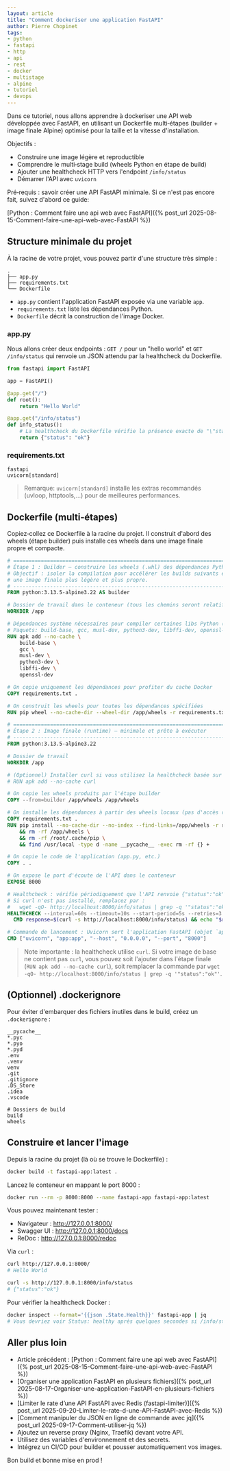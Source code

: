 ```yaml
---
layout: article
title: "Comment dockeriser une application FastAPI"
author: Pierre Chopinet
tags:
- python
- fastapi
- http
- api
- rest
- docker
- multistage
- alpine
- tutoriel
- devops
---
```


Dans ce tutoriel, nous allons apprendre à dockeriser une API web développée avec FastAPI, en utilisant un Dockerfile multi‑étapes (builder + image finale Alpine) optimisé pour la taille et la vitesse d'installation.

<!--more-->

Objectifs :

- Construire une image légère et reproductible
- Comprendre le multi‑stage build (wheels Python en étape de build)
- Ajouter une healthcheck HTTP vers l'endpoint `/info/status`
- Démarrer l'API avec `uvicorn`

Pré‑requis : savoir créer une API FastAPI minimale. Si ce n'est pas encore fait, suivez d'abord ce guide:

[Python : Comment faire une api web avec FastAPI]({% post_url 2025-08-15-Comment-faire-une-api-web-avec-FastAPI %})

## Structure minimale du projet

À la racine de votre projet, vous pouvez partir d'une structure très simple :

```
.
├── app.py
├── requirements.txt
└── Dockerfile
```

- `app.py` contient l'application FastAPI exposée via une variable `app`.
- `requirements.txt` liste les dépendances Python.
- `Dockerfile` décrit la construction de l'image Docker.

### app.py

Nous allons créer deux endpoints : `GET /` pour un "hello world" et `GET /info/status` qui renvoie un JSON attendu par la healthcheck du Dockerfile.

```python
from fastapi import FastAPI

app = FastAPI()

@app.get("/")
def root():
    return "Hello World"

@app.get("/info/status")
def info_status():
    # La healthcheck du Dockerfile vérifie la présence exacte de "\"status\":\"ok\""
    return {"status": "ok"}
```

### requirements.txt

```
fastapi
uvicorn[standard]
```

> Remarque: `uvicorn[standard]` installe les extras recommandés (uvloop, httptools,…) pour de meilleures performances.

## Dockerfile (multi‑étapes)

Copiez‑collez ce Dockerfile à la racine du projet. Il construit d'abord des wheels (étape builder) puis installe ces wheels dans une image finale propre et compacte.

```dockerfile
# ============================================================================
# Étape 1 : Builder — construire les wheels (.whl) des dépendances Python
# Objectif : isoler la compilation pour accélérer les builds suivants et obtenir
# une image finale plus légère et plus propre.
# ----------------------------------------------------------------------------
FROM python:3.13.5-alpine3.22 AS builder

# Dossier de travail dans le conteneur (tous les chemins seront relatifs à /app)
WORKDIR /app

# Dépendances système nécessaires pour compiler certaines libs Python (c-extensions)
# Paquets: build-base, gcc, musl-dev, python3-dev, libffi-dev, openssl-dev
RUN apk add --no-cache \
    build-base \
    gcc \
    musl-dev \
    python3-dev \
    libffi-dev \
    openssl-dev

# On copie uniquement les dépendances pour profiter du cache Docker
COPY requirements.txt .

# On construit les wheels pour toutes les dépendances spécifiées
RUN pip wheel --no-cache-dir --wheel-dir /app/wheels -r requirements.txt

# ============================================================================
# Étape 2 : Image finale (runtime) — minimale et prête à exécuter
# ----------------------------------------------------------------------------
FROM python:3.13.5-alpine3.22

# Dossier de travail
WORKDIR /app

# (Optionnel) Installer curl si vous utilisez la healthcheck basée sur curl
# RUN apk add --no-cache curl

# On copie les wheels produits par l'étape builder
COPY --from=builder /app/wheels /app/wheels

# On installe les dépendances à partir des wheels locaux (pas d'accès réseau)
COPY requirements.txt .
RUN pip install --no-cache-dir --no-index --find-links=/app/wheels -r requirements.txt \
    && rm -rf /app/wheels \
    && rm -rf /root/.cache/pip \
    && find /usr/local -type d -name __pycache__ -exec rm -rf {} +

# On copie le code de l'application (app.py, etc.)
COPY . .

# On expose le port d'écoute de l'API dans le conteneur
EXPOSE 8000

# Healthcheck : vérifie périodiquement que l'API renvoie {"status":"ok"}
# Si curl n'est pas installé, remplacez par :
#   wget -qO- http://localhost:8000/info/status | grep -q '"status":"ok"'
HEALTHCHECK --interval=60s --timeout=10s --start-period=5s --retries=3 \
  CMD response=$(curl -s http://localhost:8000/info/status) && echo "$response" | grep -q '"status":"ok"' || exit 1

# Commande de lancement : Uvicorn sert l'application FastAPI (objet `app`)
CMD ["uvicorn", "app:app", "--host", "0.0.0.0", "--port", "8000"]
```

> Note importante : la healthcheck utilise `curl`. Si votre image de base ne contient pas `curl`, vous pouvez soit l'ajouter dans l'étape finale (`RUN apk add --no-cache curl`), soit remplacer la commande par `wget -qO- http://localhost:8000/info/status | grep -q '"status":"ok"'`.

## (Optionnel) .dockerignore

Pour éviter d'embarquer des fichiers inutiles dans le build, créez un `.dockerignore` :

```
__pycache__
*.pyc
*.pyo
*.pyd
.env
.venv
venv
.git
.gitignore
.DS_Store
.idea
.vscode

# Dossiers de build
build
wheels
```

## Construire et lancer l'image

Depuis la racine du projet (là où se trouve le Dockerfile) :

```bash
docker build -t fastapi-app:latest .
```

Lancez le conteneur en mappant le port 8000 :

```bash
docker run --rm -p 8000:8000 --name fastapi-app fastapi-app:latest
```

Vous pouvez maintenant tester :

- Navigateur : http://127.0.0.1:8000/
- Swagger UI : http://127.0.0.1:8000/docs
- ReDoc : http://127.0.0.1:8000/redoc

Via `curl` :

```bash
curl http://127.0.0.1:8000/
# Hello World

curl -s http://127.0.0.1:8000/info/status
# {"status":"ok"}
```

Pour vérifier la healthcheck Docker :

```bash
docker inspect --format='{{json .State.Health}}' fastapi-app | jq
# Vous devriez voir Status: healthy après quelques secondes si /info/status renvoie {"status":"ok"}
```

## Aller plus loin

- Article précédent : [Python : Comment faire une api web avec FastAPI]({% post_url 2025-08-15-Comment-faire-une-api-web-avec-FastAPI %})
- [Organiser une application FastAPI en plusieurs fichiers]({% post_url 2025-08-17-Organiser-une-application-FastAPI-en-plusieurs-fichiers %})
- [Limiter le rate d’une API FastAPI avec Redis (fastapi-limiter)]({% post_url 2025-09-20-Limiter-le-rate-d-une-API-FastAPI-avec-Redis %})
- [Comment manipuler du JSON en ligne de commande avec jq]({% post_url 2025-09-17-Comment-utiliser-jq %})
- Ajoutez un reverse proxy (Nginx, Traefik) devant votre API.
- Utilisez des variables d'environnement et des secrets.
- Intégrez un CI/CD pour builder et pousser automatiquement vos images.

Bon build et bonne mise en prod !
